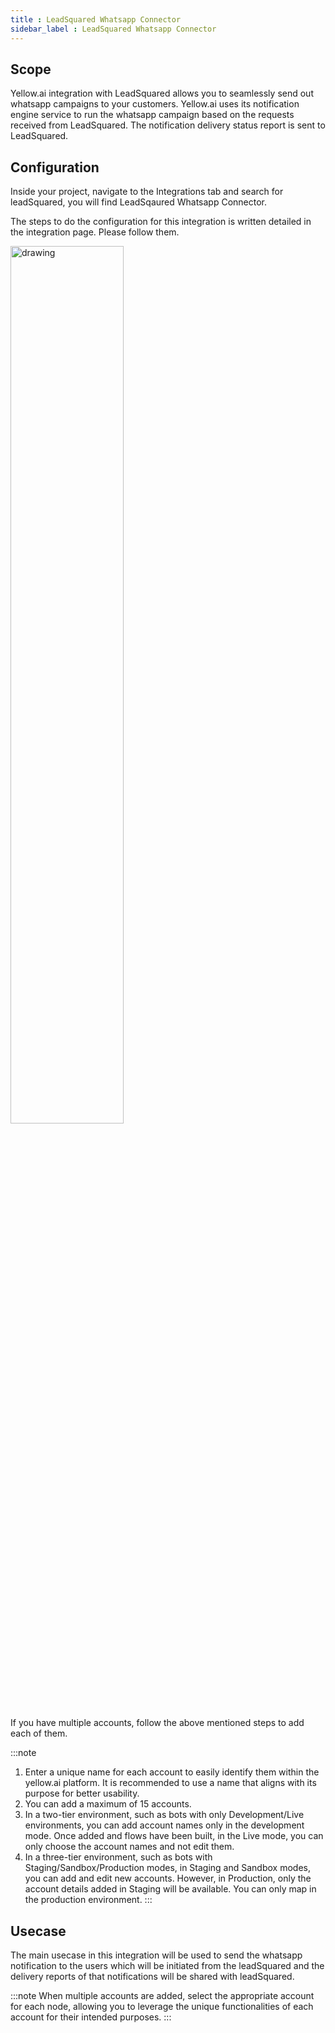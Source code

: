 ```yaml
---
title : LeadSquared Whatsapp Connector
sidebar_label : LeadSquared Whatsapp Connector
---
```

## Scope

Yellow.ai integration with LeadSquared allows you to seamlessly send out whatsapp campaigns to your customers. Yellow.ai uses its notification engine service to run the whatsapp campaign based on the requests received from LeadSquared. The notification delivery status report is sent to LeadSquared.


## Configuration

Inside your project, navigate to the Integrations tab and search for leadSquared, you will find LeadSqaured Whatsapp Connector.

The steps to do the configuration for this integration is written detailed in the integration page. Please follow them.

<img src="https://cdn.yellowmessenger.com/5LB99IhmabBR1651833988749.png" alt="drawing" width="60%"/>

If you have multiple accounts, follow the above mentioned steps to add each of them.

:::note
1. Enter a unique name for each account to easily identify them within the yellow.ai platform. It is recommended to use a name that aligns with its purpose for better usability. 
2. You can add a maximum of 15 accounts.
3. In a two-tier environment, such as bots with only Development/Live environments, you can add account names only in the development mode. Once added and flows have been built, in the Live mode, you can only choose the account names and not edit them.
4. In a three-tier environment, such as bots with Staging/Sandbox/Production modes, in Staging and Sandbox modes, you can add and edit new accounts. However, in Production, only the account details added in Staging will be available. You can only map in the production environment.
:::

## Usecase

The main usecase in this integration will be used to send the whatsapp notification to the users which will be initiated from the leadSquared and the delivery reports of that notifications will be shared with leadSquared. 

:::note
When multiple accounts are added, select the appropriate account for each node, allowing you to leverage the unique functionalities of each account for their intended purposes.
:::